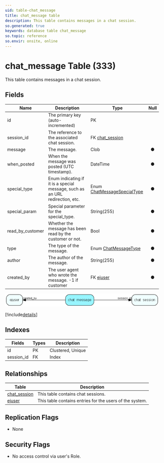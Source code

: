 ```yaml
---
uid: table-chat_message
title: chat_message table
description: This table contains messages in a chat session.
so.generated: true
keywords: database table chat_message
so.topic: reference
so.envir: onsite, online
---
```


# chat\_message Table (333)

This table contains messages in a chat session.

## Fields

| Name | Description | Type | Null |
|------|-------------|------|:----:|
|id|The primary key (auto-incremented)|PK| |
|session\_id|The reference to the associated chat session.|FK [chat_session](chat-session.md)| |
|message|The message.|Clob|&#x25CF;|
|when\_posted|When the message was posted (UTC timestamp).|DateTime|&#x25CF;|
|special\_type|Enum indicating if it is a special message, such as an URL redirection, etc.|Enum [ChatMessageSpecialType](enums/chatmessagespecialtype.md)|&#x25CF;|
|special\_param|Special parameter for the special_type.|String(255)|&#x25CF;|
|read\_by\_customer|Whether the message has been read by the customer or not.|Bool|&#x25CF;|
|type|The type of the message.|Enum [ChatMessageType](enums/chatmessagetype.md)|&#x25CF;|
|author|The author of the message.|String(255)|&#x25CF;|
|created\_by|The user agent who wrote the message. -1 if customer|FK [ejuser](ejuser.md)|&#x25CF;|


![chat_message table relationship diagram](./media/chat_message.png)

[!include[details](./includes/chat-message.md)]

## Indexes

| Fields | Types | Description |
|--------|-------|-------------|
|id |PK |Clustered, Unique |
|session\_id |FK |Index |

## Relationships

| Table|  Description |
|------|-------------|
|[chat\_session](chat-session.md)  |This table contains chat sessions. |
|[ejuser](ejuser.md)  |This table contains entries for the users of the system. |


## Replication Flags

* None

## Security Flags

* No access control via user's Role.

